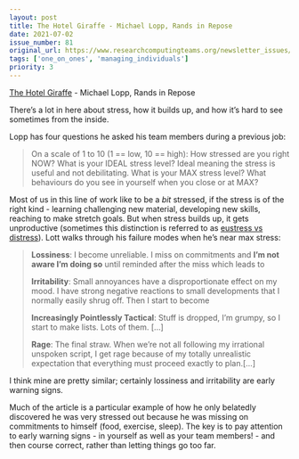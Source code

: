 ```yaml
---
layout: post
title: The Hotel Giraffe - Michael Lopp, Rands in Repose
date: 2021-07-02
issue_number: 81
original_url: https://www.researchcomputingteams.org/newsletter_issues/0081
tags: ['one_on_ones', 'managing_individuals']
priority: 3
---
```


<!-- markdownlint-disable MD033 -->
<!-- markdownlint-disable MD041 -->
<!-- markdownlint-disable MD049 -->

[The Hotel Giraffe](https://randsinrepose.com/archives/the-hotel-giraffe/) - Michael Lopp, Rands in Repose

There’s a lot in here about stress, how it builds up, and how it’s hard to see sometimes from the inside.

Lopp has four questions he asked his team members during a previous job:

> On a scale of 1 to 10 (1 == low, 10 == high): How stressed are you right NOW?  What is your IDEAL stress level? Ideal meaning the stress is useful and not debilitating. What is your MAX stress level? What behaviours do you see in yourself when you close or at MAX?

Most of us in this line of work like to be a *bit* stressed, if the stress is of the right kind - learning challenging new material, developing new skills, reaching to make stretch goals.  But when stress builds up, it gets unproductive (sometimes this distinction is referred to as [eustress vs distress](https://en.wikipedia.org/wiki/Eustress)).   Lott walks through his failure modes when he’s near max stress:

> **Lossiness**: I become unreliable. I miss on commitments and **I’m not aware I’m doing so** until reminded after the miss which leads to
>
> **Irritability**: Small annoyances have a disproportionate effect on my mood. I have strong negative reactions to small developments that I normally easily shrug off. Then I start to become
>
> **Increasingly Pointlessly Tactical**: Stuff is dropped, I’m grumpy, so I start to make lists. Lots of them. […]
>
> **Rage**: The final straw. When we’re not all following my irrational unspoken script, I get rage because of my totally unrealistic expectation that everything must proceed exactly to plan.[…]

I think mine are pretty similar; certainly lossiness and irritability are early warning signs.

Much of the article is a particular example of how he only belatedly discovered he was very stressed out because he was missing on commitments to himself (food, exercise, sleep).  The key is to pay attention to early warning signs - in yourself as well as your team members! - and then course correct, rather than letting things go too far.